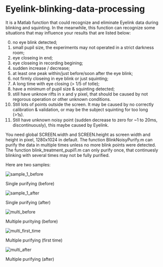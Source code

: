 # Eyelink-blinking-data-processing
It is a Matlab function that could recognize and eliminate Eyelink data during blinking and squinting. In the meanwhile, this function can recognize some situations that may influence your results that are listed below:

0. no eye blink detected;
1. small pupil size, the experiments may not operated in a strict darkness room;
2. eye closeing in end;
3. eye closeing in recording begining;
4. sudden increase / decrease;
5. at least one peak within/just before/soon after the eye blink;
6. not firmly closeing in eye blink or just squinting;
7. A long time with eye closing (> 1/5 of totle);
8. have a minimum of pupil size & squinting detected;
9. still have unknow rifts in x and y pixel, that should be caused by not regorous operation or other unknown conditions.
10. Still lots of points outside the screen. It may be caused by no correctly calibration & validation, or may be the subject squinting for too long (>1s).
11. Still have unknown noisy point (sudden decrease to zero for ~1 to 20ms, discontinuously), this maybe caused by Eyelink.

You need global SCREEN.width and SCREEN.height as screen width and height in pixel, 1280x1024 in default.
The function BlinkNoisyPurify.m can purify the data in multiple times unless no more blink points were detected. The function blink_treatment_pupil1.m can only purify once, that continuesly blinking with several times may not be fully purified.

Here are two samples:

![sample_1_before](https://github.com/softdrinks/Eyelink-blinking-data-processing/blob/master/sample/sample1_before.jpg)

Single purifying (before)

![sample_1_after](https://github.com/softdrinks/Eyelink-blinking-data-processing/blob/master/sample/sample1_after.jpg)

Single purifying (after)


![multi_before](https://github.com/softdrinks/Eyelink-blinking-data-processing/blob/master/sample/sample2_1st.jpg)

Multiple puritying (before)

![multi_first_time](https://github.com/softdrinks/Eyelink-blinking-data-processing/blob/master/sample/sample2_2nd.jpg)

Multiple purifying (first time)

![multi_after](https://github.com/softdrinks/Eyelink-blinking-data-processing/blob/master/sample/sample2_after.jpg)

Multiple purifying (after)
